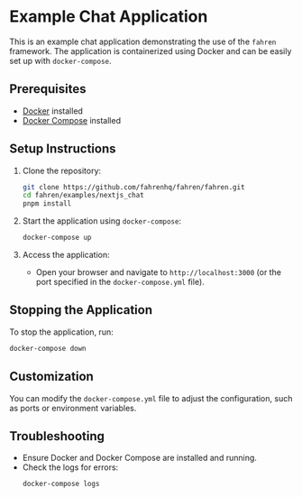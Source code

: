 # Example Chat Application

This is an example chat application demonstrating the use of the `fahren` framework. The application is containerized using Docker and can be easily set up with `docker-compose`.

## Prerequisites

- [Docker](https://www.docker.com/) installed
- [Docker Compose](https://docs.docker.com/compose/) installed

## Setup Instructions

1. Clone the repository:

   ```bash
   git clone https://github.com/fahrenhq/fahren/fahren.git
   cd fahren/examples/nextjs_chat
   pnpm install
   ```

2. Start the application using `docker-compose`:

   ```bash
   docker-compose up
   ```

3. Access the application:
   - Open your browser and navigate to `http://localhost:3000` (or the port specified in the `docker-compose.yml` file).

## Stopping the Application

To stop the application, run:

```bash
docker-compose down
```

## Customization

You can modify the `docker-compose.yml` file to adjust the configuration, such as ports or environment variables.

## Troubleshooting

- Ensure Docker and Docker Compose are installed and running.
- Check the logs for errors:
  ```bash
  docker-compose logs
  ```
